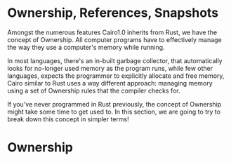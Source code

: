 # Ownership, References, Snapshots

Amongst the numerous features Cairo1.0 inherits from Rust, we have the 
concept of Ownership. All computer programs have to effectively manage the way they use a computer's memory while running.

In most languages, there's an in-built garbage collector, that automatically looks for no-longer used memory as the program runs, while few other languages, expects the programmer to explicitly allocate and free memory, Cairo similar to Rust uses a way different approach: managing memory using a set of Ownership rules that the compiler checks for.

If you've never programmed in Rust previously, the concept of Ownership might take some time to get used to. In this section, we are going to try to break down this concept in simpler terms!

# Ownership